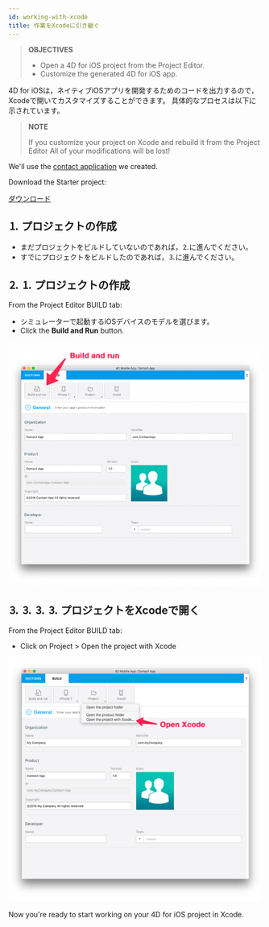 ```yaml
---
id: working-with-xcode
title: 作業をXcodeに引き継ぐ
---
```


> **OBJECTIVES**
> 
> * Open a 4D for iOS project from the Project Editor.
> * Customize the generated 4D for iOS app.

4D for iOSは，ネイティブiOSアプリを開発するためのコードを出力するので，Xcodeで開いてカスタマイズすることができます。 具体的なプロセスは以下に示されています。

> **NOTE**
> 
> If you customize your project on Xcode and rebuild it from the Project Editor All of your modifications will be lost!


We'll use the [contact application](../create-your-first-app) we created.

Download the Starter project:

<div className="center-button">
<a
  className="button button--primary"
  href="#">
  ダウンロード
</a>
</div>

## ⒈ プロジェクトの作成

* まだプロジェクトをビルドしていないのであれば，⒉に進んでください。
* すでにプロジェクトをビルドしたのであれば，⒊に進んでください。

## ⒉ ⒈ プロジェクトの作成

From the Project Editor BUILD tab:

* シミュレーターで起動するiOSデバイスのモデルを選びます。
* Click the **Build and Run** button.

![ビルドして実行](img/build-and-run.png)

## ⒊ ⒊ ⒊ ⒊ プロジェクトをXcodeで開く

From the Project Editor BUILD tab:

* Click on Project > Open the project with Xcode

![⒊ ⒊ ⒊ プロジェクトをXcodeで開く](img/Open-your-project-Xcode-4D-for-iOS.png)

Now you're ready to start working on your 4D for iOS project in Xcode.